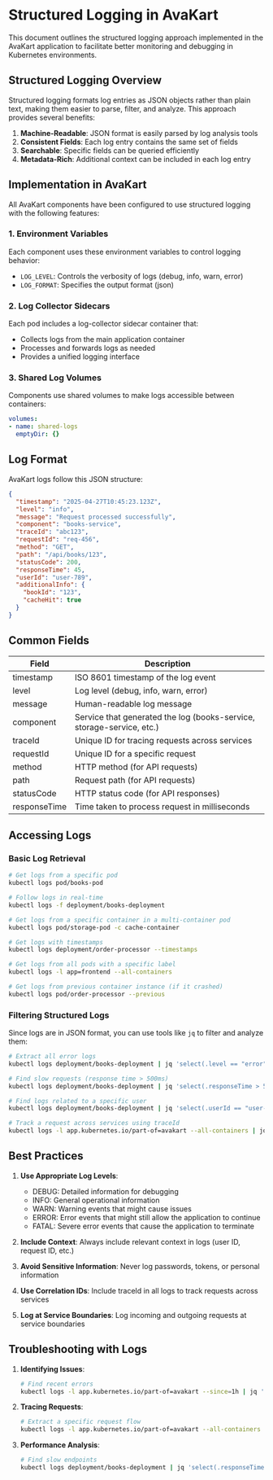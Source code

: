 # Structured Logging in AvaKart

This document outlines the structured logging approach implemented in the AvaKart application to facilitate better monitoring and debugging in Kubernetes environments.

## Structured Logging Overview

Structured logging formats log entries as JSON objects rather than plain text, making them easier to parse, filter, and analyze. This approach provides several benefits:

1. **Machine-Readable**: JSON format is easily parsed by log analysis tools
2. **Consistent Fields**: Each log entry contains the same set of fields
3. **Searchable**: Specific fields can be queried efficiently
4. **Metadata-Rich**: Additional context can be included in each log entry

## Implementation in AvaKart

All AvaKart components have been configured to use structured logging with the following features:

### 1. Environment Variables

Each component uses these environment variables to control logging behavior:

- `LOG_LEVEL`: Controls the verbosity of logs (debug, info, warn, error)
- `LOG_FORMAT`: Specifies the output format (json)

### 2. Log Collector Sidecars

Each pod includes a log-collector sidecar container that:

- Collects logs from the main application container
- Processes and forwards logs as needed
- Provides a unified logging interface

### 3. Shared Log Volumes

Components use shared volumes to make logs accessible between containers:

```yaml
volumes:
- name: shared-logs
  emptyDir: {}
```

## Log Format

AvaKart logs follow this JSON structure:

```json
{
  "timestamp": "2025-04-27T10:45:23.123Z",
  "level": "info",
  "message": "Request processed successfully",
  "component": "books-service",
  "traceId": "abc123",
  "requestId": "req-456",
  "method": "GET",
  "path": "/api/books/123",
  "statusCode": 200,
  "responseTime": 45,
  "userId": "user-789",
  "additionalInfo": {
    "bookId": "123",
    "cacheHit": true
  }
}
```

## Common Fields

| Field | Description |
|-------|-------------|
| timestamp | ISO 8601 timestamp of the log event |
| level | Log level (debug, info, warn, error) |
| message | Human-readable log message |
| component | Service that generated the log (books-service, storage-service, etc.) |
| traceId | Unique ID for tracing requests across services |
| requestId | Unique ID for a specific request |
| method | HTTP method (for API requests) |
| path | Request path (for API requests) |
| statusCode | HTTP status code (for API responses) |
| responseTime | Time taken to process request in milliseconds |

## Accessing Logs

### Basic Log Retrieval

```bash
# Get logs from a specific pod
kubectl logs pod/books-pod

# Follow logs in real-time
kubectl logs -f deployment/books-deployment

# Get logs from a specific container in a multi-container pod
kubectl logs pod/storage-pod -c cache-container

# Get logs with timestamps
kubectl logs deployment/order-processor --timestamps

# Get logs from all pods with a specific label
kubectl logs -l app=frontend --all-containers

# Get logs from previous container instance (if it crashed)
kubectl logs pod/order-processor --previous
```

### Filtering Structured Logs

Since logs are in JSON format, you can use tools like `jq` to filter and analyze them:

```bash
# Extract all error logs
kubectl logs deployment/books-deployment | jq 'select(.level == "error")'

# Find slow requests (response time > 500ms)
kubectl logs deployment/books-deployment | jq 'select(.responseTime > 500)'

# Find logs related to a specific user
kubectl logs deployment/books-deployment | jq 'select(.userId == "user-123")'

# Track a request across services using traceId
kubectl logs -l app.kubernetes.io/part-of=avakart --all-containers | jq 'select(.traceId == "abc123")' | jq -s 'sort_by(.timestamp)'
```

## Best Practices

1. **Use Appropriate Log Levels**: 
   - DEBUG: Detailed information for debugging
   - INFO: General operational information
   - WARN: Warning events that might cause issues
   - ERROR: Error events that might still allow the application to continue
   - FATAL: Severe error events that cause the application to terminate

2. **Include Context**: Always include relevant context in logs (user ID, request ID, etc.)

3. **Avoid Sensitive Information**: Never log passwords, tokens, or personal information

4. **Use Correlation IDs**: Include traceId in all logs to track requests across services

5. **Log at Service Boundaries**: Log incoming and outgoing requests at service boundaries

## Troubleshooting with Logs

1. **Identifying Issues**:
   ```bash
   # Find recent errors
   kubectl logs -l app.kubernetes.io/part-of=avakart --since=1h | jq 'select(.level == "error")'
   ```

2. **Tracing Requests**:
   ```bash
   # Extract a specific request flow
   kubectl logs -l app.kubernetes.io/part-of=avakart --all-containers | jq 'select(.requestId == "req-456")' | jq -s 'sort_by(.timestamp)'
   ```

3. **Performance Analysis**:
   ```bash
   # Find slow endpoints
   kubectl logs deployment/books-deployment | jq 'select(.responseTime != null) | {path: .path, responseTime: .responseTime}' | jq -s 'group_by(.path) | map({path: .[0].path, avgResponseTime: (map(.responseTime) | add / length)}) | sort_by(.avgResponseTime) | reverse | .[0:5]'
   ```

